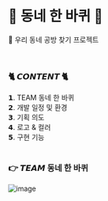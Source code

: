 # 🛴 동네 한 바퀴 🛴
🚩 우리 동네 공방 찾기 프로젝트

<br>

### 🐈 𝘾𝙊𝙉𝙏𝙀𝙉𝙏 🐈

𝟭. TEAM 동네 한 바퀴 <br>
𝟮. 개발 일정 및 환경 <br>
𝟯. 기획 의도 <br>
𝟰. 로고 & 컬러 <br>
𝟱. 구현 기능 <br><br>


### 👉 𝙏𝙀𝘼𝙈 동네 한 바퀴
![image](https://user-images.githubusercontent.com/74957603/115673305-72fc9380-a387-11eb-827d-624df1b10862.png)














